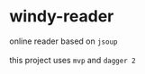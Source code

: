 # windy-reader
online reader based on `jsoup`<br><br>
this project uses `mvp` and `dagger 2`<br><br>
